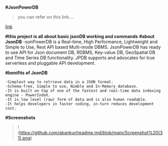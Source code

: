 **#JsonPowerDB**
>you can refer on this link....

[link](https://login2explore.com/jpdb/docs.html)

**#this project is all about basic jsonDB working and commands**
**#about JsonDB**
-sonPowerDB is a Real-time, High Performance, Lightweight and Simple to Use, Rest API based Multi-mode DBMS. JsonPowerDB has ready to use API for Json document DB, RDBMS, Key-value DB, GeoSpatial DB and Time Series DB functionality. JPDB supports and advocates for true serverless and pluggable API development.

**#benifits of JsonDB**

    -Simplest way to retrieve data in a JSON format.
    -Schema-free, Simple to use, Nimble and In-Memory database.
    -It is built on top of one of the fastest and real-time data indexing engine - PowerIndeX.
    -It is low level (raw) form of data and is also human readable.
    -It helps developers in faster coding, in-turn reduces development cost.

**#Screenshots**
>!(https://github.com/akankur/readme.md/blob/main/Screenshot%20(31).png)
